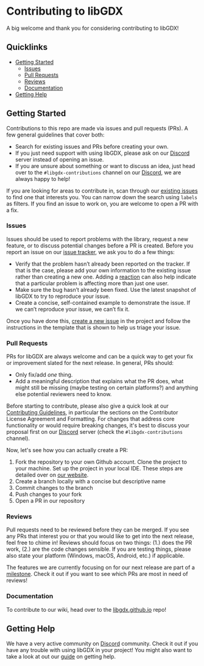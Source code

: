 # Contributing to libGDX

A big welcome and thank you for considering contributing to libGDX!

## Quicklinks

- [Getting Started](#getting-started)
    - [Issues](#issues)
    - [Pull Requests](#pull-requests)
    - [Reviews](#reviews)
    - [Documentation](#documentation)
- [Getting Help](#getting-help)

## Getting Started

Contributions to this repo are made via issues and pull requests (PRs). A few general guidelines that cover both:

- Search for existing issues and PRs before creating your own.
- If you just need support with using libGDX, please ask on our [Discord](https://libgdx.com/community/discord/) server
  instead of opening an issue.
- If you are unsure about something or want to discuss an idea, just head over to the `#libgdx-contributions` channel on
  our [Discord](https://libgdx.com/community/discord/), we are always happy to help!

If you are looking for areas to contribute in, scan through
our [existing issues](https://github.com/libgdx/libgdx/issues) to find one that interests you. You can narrow down the
search using `labels` as filters. If you find an issue to work on, you are welcome to open a PR with a fix.

### Issues

Issues should be used to report problems with the library, request a new feature, or to discuss potential changes before
a PR is created. Before you report an issue on our  [issue tracker](https://github.com/libgdx/libgdx/issues), we ask you
to do a few things:

- Verify that the problem hasn’t already been reported on the tracker. If that is the case, please add your own
  information to the existing issue rather than creating a new one. Adding
  a [reaction](https://github.blog/2016-03-10-add-reactions-to-pull-requests-issues-and-comments/) can also help
  indicate that a particular problem is affecting more than just one user.
- Make sure the bug hasn’t already been fixed. Use the latest snapshot of libGDX to try to reproduce your issue.
- Create a concise, self-contained example to demonstrate the issue. If we can’t reproduce your issue, we can’t fix it.

Once you have done this, [create a new issue](https://github.com/libgdx/libgdx/issues/new) in the project and follow the
instructions in the template that is shown to help us triage your issue.

### Pull Requests

PRs for libGDX are always welcome and can be a quick way to get your fix or improvement slated for the next release. In
general, PRs should:

- Only fix/add _one_ thing.
- Add a meaningful description that explains what the PR does, what might still be missing (maybe testing on certain
  platforms?) and anything else potential reviewers need to know.

Before starting to contribute, please also give a quick look at
our [Contributing Guidelines](https://libgdx.com/dev/contributing/#guidelines), in particular the sections on the
Contributor License Agreement and Formatting. For changes that address core functionality or would require breaking
changes, it's best to discuss your proposal first on our [Discord](https://libgdx.com/community/discord/) server (check
the `#libgdx-contributions` channel).

Now, let's see how you can actually create a PR:

1. Fork the repository to your own Github account. Clone the project to your machine. Set up the project in your local
   IDE. These steps are detailed over on [our website](https://libgdx.com/dev/from-source/#setting-the-project-up).
2. Create a branch locally with a concise but descriptive name
3. Commit changes to the branch
4. Push changes to your fork
5. Open a PR in our repository

### Reviews

Pull requests need to be reviewed before they can be merged. If you see any PRs that interest you or that you would like
to get into the next release, feel free to chime in! Reviews should focus on two things: (1.) does the PR work, (2.) are
the code changes sensible. If you are testing things, please also state your platform (Windows, macOS, Android, etc.) if
applicable.

The features we are currently focusing on for our next release are part of
a [milestone](https://github.com/libgdx/libgdx/milestones). Check it out if you want to see which PRs are most in need
of reviews!

### Documentation

To contribute to our wiki, head over to the [libgdx.github.io](https://github.com/libgdx/libgdx.github.io) repo!

## Getting Help

We have a very active community on [Discord](https://libgdx.com/community/discord/) community. Check it out if you have
any trouble with using libGDX in your project! You might also want to take a look at out
our [guide](https://libgdx.com/wiki/articles/getting-help) on getting help. 
